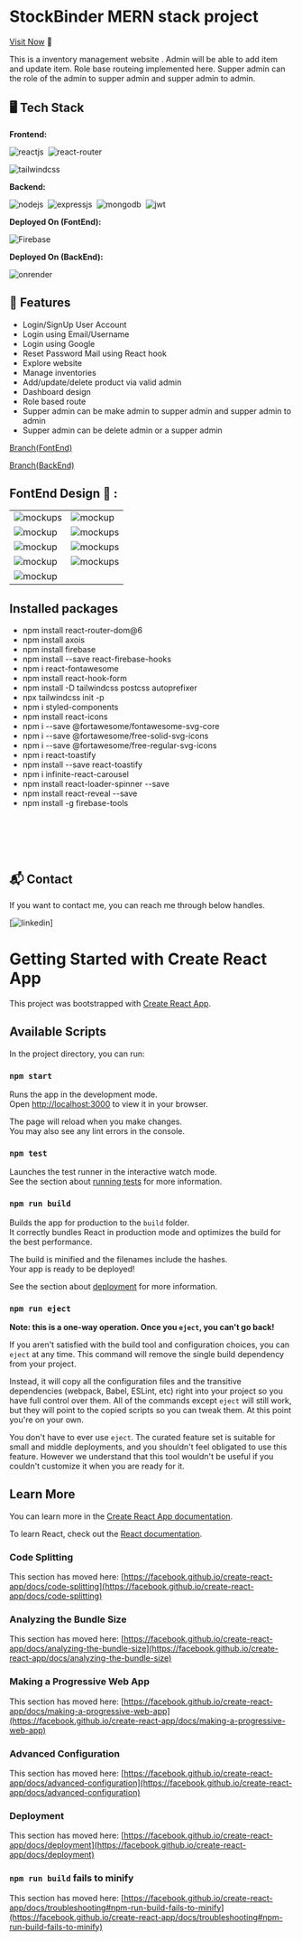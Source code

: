 # StockBinder MERN stack project

[Visit Now](https://stock-binder-update.web.app/) 🚀

This is a inventory management website . Admin will be able to add item and update item. Role base routeing implemented here. Supper admin can the role of the admin to supper admin and supper admin to admin.

## 🖥️ Tech Stack

**Frontend:**

![reactjs](https://img.shields.io/badge/React-20232A?style=for-the-badge&logo=react&logoColor=61DAFB)&nbsp;
![react-router](https://img.shields.io/badge/React_Router-CA4245?style=for-the-badge&logo=react-router&logoColor=white)&nbsp;

![tailwindcss](https://img.shields.io/badge/Tailwind_CSS-38B2AC?style=for-the-badge&logo=tailwind-css&logoColor=white)&nbsp;

**Backend:**

![nodejs](https://img.shields.io/badge/Node.js-43853D?style=for-the-badge&logo=node.js&logoColor=white)&nbsp;
![expressjs](https://img.shields.io/badge/Express.js-000000?style=for-the-badge&logo=express&logoColor=white)&nbsp;
![mongodb](https://img.shields.io/badge/MongoDB-4EA94B?style=for-the-badge&logo=mongodb&logoColor=white)&nbsp;
![jwt](https://img.shields.io/badge/JWT-000000?style=for-the-badge&logo=JSON%20web%20tokens&logoColor=white)&nbsp;

**Deployed On (FontEnd):**

![Firebase](https://img.shields.io/badge/-Firebase-orange)

**Deployed On (BackEnd):**

![onrender](https://stoce-binder-backend-server.onrender.com/)

## 🚀 Features

- Login/SignUp User Account
- Login using Email/Username
- Login using Google
- Reset Password Mail using React hook
- Explore website
- Manage inventories
- Add/update/delete product via valid admin
- Dashboard design
- Role based route
- Supper admin can be make admin to supper admin and supper admin to admin
- Supper admin can be delete admin or a supper admin

[Branch(FontEnd)](https://github.com/amanullha/StockBinder_Client_Side_MERN)

[Branch(BackEnd)](https://github.com/amanullha/StockBiner_Server_Side_MERN)

## FontEnd Design 🙈 :

<table>
 
  <tr>
    <td><img src="https://i.ibb.co/PGM71rQ/Screenshot-from-2022-09-22-03-07-02.png" alt="mockups" /></td>
    <td><img src="https://i.ibb.co/PNwPmhv/Screenshot-from-2022-09-22-03-06-39.png" alt="mockup" /></td>
    
  </tr>
   <tr>
    <td><img src="https://i.ibb.co/YPzhGFb/Screenshot-from-2022-09-22-03-06-03.png" alt="mockup" /></td>
    <td><img src="https://i.ibb.co/qdRCmZz/Screenshot-from-2022-09-22-03-05-52.png" alt="mockups" /></td>
  </tr>
   <tr>
    <td><img src="https://i.ibb.co/GRBryHK/Screenshot-from-2022-09-22-03-05-47.png" alt="mockup" /></td>
    <td><img src="https://i.ibb.co/ZM2nYhN/Screenshot-from-2022-09-22-03-05-19.png" alt="mockups" /></td>
  </tr>
   <tr>
    <td><img src="https://i.ibb.co/pWXpVnH/Screenshot-from-2022-09-22-03-05-11.png" alt="mockup" /></td>
    <td><img src="https://i.ibb.co/6JdH4bg/Screenshot-from-2022-09-22-03-04-56.png" alt="mockups" /></td>
  </tr>
   <tr>
    <td><img src="https://i.ibb.co/hdpWRdc/Screenshot-from-2022-09-22-03-04-36.png" alt="mockup" /></td>
    
  </tr>
</table>

## Installed packages

- npm install react-router-dom@6
- npm install axois
- npm install firebase
- npm install --save react-firebase-hooks
- npm i react-fontawesome
- npm install react-hook-form
- npm install -D tailwindcss postcss autoprefixer
- npx tailwindcss init -p
- npm i styled-components
- npm install react-icons
- npm i --save @fortawesome/fontawesome-svg-core
- npm i --save @fortawesome/free-solid-svg-icons
- npm i --save @fortawesome/free-regular-svg-icons
- npm i react-toastify
- npm install --save react-toastify
- npm i infinite-react-carousel
- npm install react-loader-spinner --save
- npm install react-reveal --save
- npm install -g firebase-tools

<br/>
<br/>
<br/>
<br/>
<h2>📬 Contact</h2>

If you want to contact me, you can reach me through below handles.

[![linkedin](https://www.linkedin.com/in/md-aman-ullha-9a9527161/)]

# Getting Started with Create React App

This project was bootstrapped with [Create React App](https://github.com/facebook/create-react-app).

## Available Scripts

In the project directory, you can run:

### `npm start`

Runs the app in the development mode.\
Open [http://localhost:3000](http://localhost:3000) to view it in your browser.

The page will reload when you make changes.\
You may also see any lint errors in the console.

### `npm test`

Launches the test runner in the interactive watch mode.\
See the section about [running tests](https://facebook.github.io/create-react-app/docs/running-tests) for more information.

### `npm run build`

Builds the app for production to the `build` folder.\
It correctly bundles React in production mode and optimizes the build for the best performance.

The build is minified and the filenames include the hashes.\
Your app is ready to be deployed!

See the section about [deployment](https://facebook.github.io/create-react-app/docs/deployment) for more information.

### `npm run eject`

**Note: this is a one-way operation. Once you `eject`, you can't go back!**

If you aren't satisfied with the build tool and configuration choices, you can `eject` at any time. This command will remove the single build dependency from your project.

Instead, it will copy all the configuration files and the transitive dependencies (webpack, Babel, ESLint, etc) right into your project so you have full control over them. All of the commands except `eject` will still work, but they will point to the copied scripts so you can tweak them. At this point you're on your own.

You don't have to ever use `eject`. The curated feature set is suitable for small and middle deployments, and you shouldn't feel obligated to use this feature. However we understand that this tool wouldn't be useful if you couldn't customize it when you are ready for it.

## Learn More

You can learn more in the [Create React App documentation](https://facebook.github.io/create-react-app/docs/getting-started).

To learn React, check out the [React documentation](https://reactjs.org/).

### Code Splitting

This section has moved here: [https://facebook.github.io/create-react-app/docs/code-splitting](https://facebook.github.io/create-react-app/docs/code-splitting)

### Analyzing the Bundle Size

This section has moved here: [https://facebook.github.io/create-react-app/docs/analyzing-the-bundle-size](https://facebook.github.io/create-react-app/docs/analyzing-the-bundle-size)

### Making a Progressive Web App

This section has moved here: [https://facebook.github.io/create-react-app/docs/making-a-progressive-web-app](https://facebook.github.io/create-react-app/docs/making-a-progressive-web-app)

### Advanced Configuration

This section has moved here: [https://facebook.github.io/create-react-app/docs/advanced-configuration](https://facebook.github.io/create-react-app/docs/advanced-configuration)

### Deployment

This section has moved here: [https://facebook.github.io/create-react-app/docs/deployment](https://facebook.github.io/create-react-app/docs/deployment)

### `npm run build` fails to minify

This section has moved here: [https://facebook.github.io/create-react-app/docs/troubleshooting#npm-run-build-fails-to-minify](https://facebook.github.io/create-react-app/docs/troubleshooting#npm-run-build-fails-to-minify)
